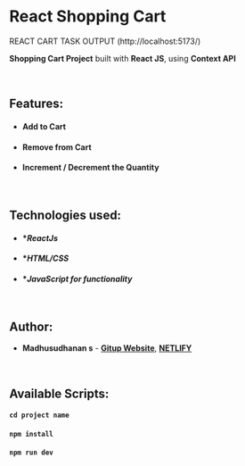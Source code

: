 # React Shopping Cart
REACT CART TASK OUTPUT (http://localhost:5173/)

**Shopping Cart Project** built with **React JS**, using **Context API** 

<br/>

## Features:

- #### Add to Cart
- #### Remove from Cart
- #### Increment / Decrement the Quantity

<br/>

## Technologies used:



- #### **ReactJs*
- #### **HTML/CSS*
- #### **JavaScript for functionality*


<br/>

## Author:

- **Madhusudhanan s** - **[Gitup Website](https://github.com/mingomadhu)**, **[NETLIFY](https://app.netlify.com/teams/sanjaimadhu8220/sites)**

<br/>

## Available Scripts:


#### `cd project name`

#### `npm install`

#### `npm run dev`

